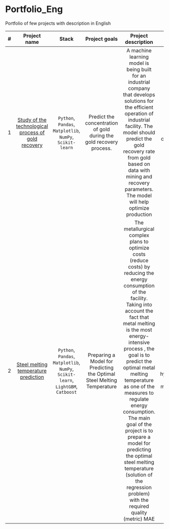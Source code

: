 # Portfolio_Eng
Portfolio of few projects with description in English

| # | Project name | Stack | Project goals| Project description | Key words |
| :---: |:---------------------------:|:---------------------------:|:---------------------------:|:---------------------------:|:---------------------------:|
| 1 | [Study of the technological process of gold recovery](https://github.com/sand55/Portfolio_Eng/tree/main/Gold_recovery_process)| `Python`, `Pandas`, `Matplotlib`, `NumPy`, `Scikit-learn` | Predict the concentration of gold during the gold recovery process.| A machine learning model is being built for an industrial company that develops solutions for the efficient operation of industrial facility. The model should predict the gold recovery rate from gold based on data with mining and recovery parameters. The model will help optimize production| EDA, regression, custom metrics |
| 2 | [Steel melting temperature prediction](https://github.com/sand55/Portfolio_Eng/tree/main/Temperature_prediction%20(melting))| `Python`, `Pandas`, `Matplotlib`, `NumPy`, `Scikit-learn`, `LightGBM`, `Catboost`| Preparing a Model for Predicting the Optimal Steel Melting Temperature | The metallurgical complex plans to optimize costs (reduce costs) by reducing the energy consumption of the facility. Taking into account the fact that metal melting is the most energy-intensive process , the goal is to predict the optimal metal melting temperature as one of the measures to regulate energy consumption. The main goal of the project is to prepare a model for predicting the optimal steel melting temperature (solution of the regression problem) with the required quality (metric) MAE | EDA, regression, MAE, hyperparameter selection, ML model selection 
